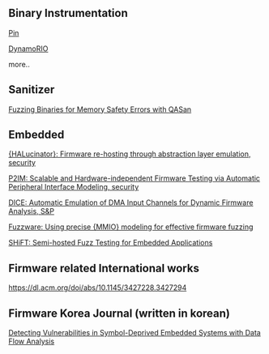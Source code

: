 ## Binary Instrumentation

[Pin](https://www.intel.com/content/www/us/en/developer/articles/tool/pin-a-dynamic-binary-instrumentation-tool.html)

[DynamoRIO](https://dynamorio.org/)

more..

## Sanitizer

[Fuzzing Binaries for Memory Safety Errors with QASan](https://ieeexplore.ieee.org/abstract/document/9230171)

## Embedded

[{HALucinator}: Firmware re-hosting through abstraction layer emulation, security](https://www.usenix.org/conference/usenixsecurity20/presentation/clements)

[P2IM: Scalable and Hardware-independent Firmware Testing via Automatic Peripheral Interface Modeling, security](https://www.usenix.org/conference/usenixsecurity20/presentation/feng)

[DICE: Automatic Emulation of DMA Input
Channels for Dynamic Firmware Analysis, S&P](https://ieeexplore.ieee.org/abstract/document/9519398/)

[Fuzzware: Using precise {MMIO} modeling for effective firmware fuzzing](https://www.usenix.org/conference/usenixsecurity22/presentation/scharnowski)

[SHiFT: Semi-hosted Fuzz Testing for Embedded Applications](https://www.usenix.org/conference/usenixsecurity24/presentation/mera)

## Firmware related International works

https://dl.acm.org/doi/abs/10.1145/3427228.3427294

## Firmware Korea Journal (written in korean)

[Detecting Vulnerabilities in Symbol-Deprived Embedded Systems with Data Flow Analysis](https://koreascience.kr/article/JAKO202513454005534.page)
